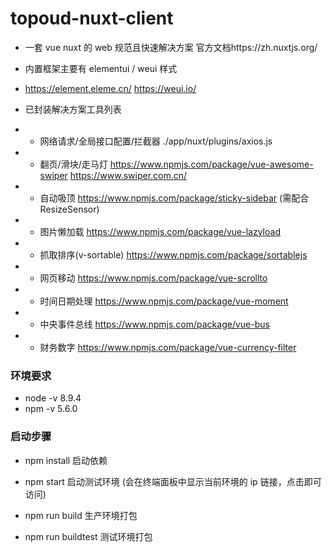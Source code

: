 # topoud-nuxt-client

-   一套 vue nuxt 的 web 规范且快速解决方案 官方文档https://zh.nuxtjs.org/

-   内置框架主要有 elementui / weui 样式
-   https://element.eleme.cn/ https://weui.io/

-   已封装解决方案工具列表
-   -   网络请求/全局接口配置/拦截器 ./app/nuxt/plugins/axios.js
-   -   翻页/滑块/走马灯 https://www.npmjs.com/package/vue-awesome-swiper https://www.swiper.com.cn/
-   -   自动吸顶 https://www.npmjs.com/package/sticky-sidebar (需配合 ResizeSensor)
-   -   图片懒加载 https://www.npmjs.com/package/vue-lazyload
-   -   抓取排序(v-sortable) https://www.npmjs.com/package/sortablejs
-   -   网页移动 https://www.npmjs.com/package/vue-scrollto
-   -   时间日期处理 https://www.npmjs.com/package/vue-moment
-   -   中央事件总线 https://www.npmjs.com/package/vue-bus
-   -   财务数字 https://www.npmjs.com/package/vue-currency-filter

### 环境要求

-   node -v 8.9.4
-   npm -v 5.6.0

### 启动步骤

-   npm install 启动依赖

-   npm start 启动测试环境 (会在终端面板中显示当前环境的 ip 链接，点击即可访问)

-   npm run build 生产环境打包

-   npm run buildtest 测试环境打包
